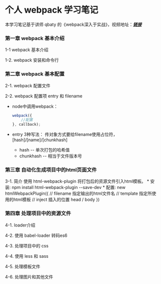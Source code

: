 # 个人 webpack 学习笔记

本学习笔记基于讲师 qbaty 的《webpack深入于实战》，视频地址：[***链接***](https://www.imooc.com/learn/802)

### 第一章 webpack 基本介绍

1-1 webpack 基本介绍

1-2. webpack 安装和命令行

### 第二章 webpack 基本配置

2-1. webpack 配置文件

2-2. webpack 配置项 entry 和 filename

* node中调用webpack：

    ```js
    webpack({
        //配置
    }, callback);
    ```

* entry 3种写法：
    传对象方式要给filename使用占位符，[hash]/[name]/[chunkhash]
    * hash -- 单次打包的哈希值
    * chunkhash -- 相当于文件版本号

### 第三章 自动化生成项目中的html页面文件

3-1. 简介
    使用 html-webpack-plugin 将打包后的资源文件引入html模板。
	* 安装:
	  npm install html-webpack-plugin --save-dev
	* 配置:
	  new htmlWebpackPlugin({
	      // filename 指定输出的html文件名
	      // template 指定所使用的html模板
	      // inject   插入的位置 head / body
	  })

### 第四章 处理项目中的资源文件

4-1. loader介绍

4-2. 使用 babel-loader 转码es6

4-3. 处理项目中的 css

4-4. 使用 less 和 sass

4-5. 处理模板文件

4-6. 处理图片和其他文件